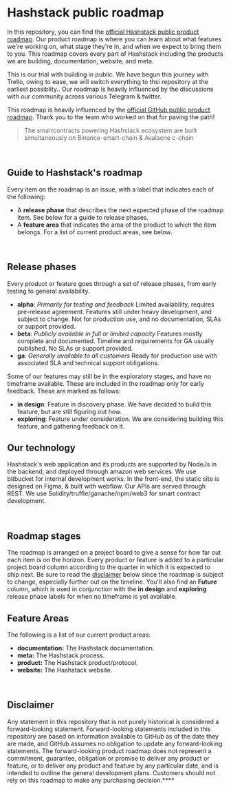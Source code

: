 # Hashstack public roadmap

In this repository, you can find the [official Hashstack public product roadmap](https://trello.com/b/Yhnoqv8N/roadmap). Our product roadmap is where you can learn about what features we're working on, what stage they're in, and when we expect to bring them to you. This roadmap covers every part of Hashstack including the products we are building, documentation, website, and meta.

This is our trial with building in public. We have begun this journey with Trello, owing to ease, we will switch everything to thsi repository at the earliest possiblity.. Our roadmap is heavily influenced by the discussions with our community across various Telegram & twitter.

This roadmap is heavily influenced by the [official GitHub public product roadmap](https://github.com/github/roadmap). Thank you to the team who worked on that for paving the path!

> The smartcontracts powering Hashstack ecosystem are built simultaneously on Binance-smart-chain & Avalacne c-chain

<br />

## Guide to Hashstack's roadmap

Every item on the roadmap is an issue, with a label that indicates each of the following:

* A **release phase** that describes the next expected phase of the roadmap item. See below for a guide to release phases.
* A **feature area** that indicates the area of the product to which the item belongs. For a list of current product areas, see below.

<br />

## Release phases

Every product or feature goes through a set of release phases, from early testing to general availability.

* **alpha**: *Primarily for testing and feedback*
  Limited availability, requires pre-release agreement. Features still under heavy development, and subject to change. Not for production use, and no documentation, SLAs or support provided.
* **beta**: *Publicly available in full or limited capacity*
  Features mostly complete and documented. Timeline and requirements for GA usually published. No SLAs or support provided.
* **ga**: *Generally available to all customers*
  Ready for production use with associated SLA and technical support obligations.

Some of our features may still be in the exploratory stages, and have no timeframe available. These are included in the roadmap only for early feedback. These are marked as follows:

* **in design**:
  Feature in discovery phase. We have decided to build this feature, but are still figuring out how.
* **exploring**:
  Feature under consideration. We are considering building this feature, and gathering feedback on it.

## Our technology

Hashstack's web application and its products are supported by NodeJs in the backend, and deployed through amazon web services. We use bitbucket for internal development works. In the front-end, the static site is designed on Figma, & built with webflow. Our APIs are served through REST. We use Solidity/truffle/ganache/npm/web3 for smart contract development.

<br />

## Roadmap stages

The roadmap is arranged on a project board to give a sense for how far out each item is on the horizon. Every product or feature is added to a particular project board column according to the quarter in which it is expected to ship next. Be sure to read the [disclaimer](#disclaimer) below since the roadmap is subject to change, especially further out on the timeline.  You'll also find an **Future** column, which is used in conjunction with the **in design** and **exploring** release phase labels for when no timeframe is yet available.

## Feature Areas

The following is a list of our current product areas:

- **documentation:** The Hashstack documentation.
- **meta:** The Hashstack process.
- **product:** The Hashstack product/protocol.
- **website:** The Hashstack website.

<br />

## Disclaimer 

Any statement in this repository that is not purely historical is considered a forward-looking statement. Forward-looking statements included in this repository are based on information available to GitHub as of the date they are made, and GitHub assumes no obligation to update any forward-looking statements. The forward-looking product roadmap does not represent a commitment, guarantee, obligation or promise to deliver any product or feature, or to deliver any product and feature by any particular date, and is intended to outline the general development plans. Customers should not rely on this roadmap to make any purchasing decision.****